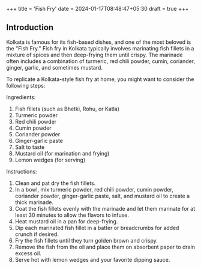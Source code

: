 +++
title = 'Fish Fry'
date = 2024-01-17T08:48:47+05:30
draft = true
+++

## Introduction

Kolkata is famous for its fish-based dishes, and one of the most beloved is the "Fish Fry." Fish fry in Kolkata typically involves marinating fish fillets in a mixture of spices and then deep-frying them until crispy. The marinade often includes a combination of turmeric, red chili powder, cumin, coriander, ginger, garlic, and sometimes mustard.

To replicate a Kolkata-style fish fry at home, you might want to consider the following steps:

Ingredients:

1. Fish fillets (such as Bhetki, Rohu, or Katla)
2. Turmeric powder
3. Red chili powder
4. Cumin powder
5. Coriander powder
6. Ginger-garlic paste
7. Salt to taste
8. Mustard oil (for marination and frying)
9. Lemon wedges (for serving)

Instructions:

1. Clean and pat dry the fish fillets.
2. In a bowl, mix turmeric powder, red chili powder, cumin powder, coriander powder, ginger-garlic paste, salt, and mustard oil to create a thick marinade.
3. Coat the fish fillets evenly with the marinade and let them marinate for at least 30 minutes to allow the flavors to infuse.
4. Heat mustard oil in a pan for deep-frying.
5. Dip each marinated fish fillet in a batter or breadcrumbs for added crunch if desired.
6. Fry the fish fillets until they turn golden brown and crispy.
7. Remove the fish from the oil and place them on absorbent paper to drain excess oil.
8. Serve hot with lemon wedges and your favorite dipping sauce.
